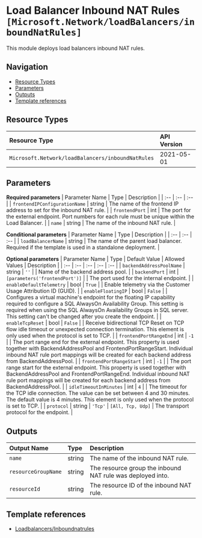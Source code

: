 # Load Balancer Inbound NAT Rules `[Microsoft.Network/loadBalancers/inboundNatRules]`

This module deploys load balancers inbound NAT rules.

## Navigation

- [Resource Types](#Resource-Types)
- [Parameters](#Parameters)
- [Outputs](#Outputs)
- [Template references](#Template-references)

## Resource Types

| Resource Type | API Version |
| :-- | :-- |
| `Microsoft.Network/loadBalancers/inboundNatRules` | 2021-05-01 |

## Parameters

**Required parameters**
| Parameter Name | Type | Description |
| :-- | :-- | :-- |
| `frontendIPConfigurationName` | string | The name of the frontend IP address to set for the inbound NAT rule. |
| `frontendPort` | int | The port for the external endpoint. Port numbers for each rule must be unique within the Load Balancer. |
| `name` | string | The name of the inbound NAT rule. |

**Conditional parameters**
| Parameter Name | Type | Description |
| :-- | :-- | :-- |
| `loadBalancerName` | string | The name of the parent load balancer. Required if the template is used in a standalone deployment. |

**Optional parameters**
| Parameter Name | Type | Default Value | Allowed Values | Description |
| :-- | :-- | :-- | :-- | :-- |
| `backendAddressPoolName` | string | `''` |  | Name of the backend address pool. |
| `backendPort` | int | `[parameters('frontendPort')]` |  | The port used for the internal endpoint. |
| `enableDefaultTelemetry` | bool | `True` |  | Enable telemetry via the Customer Usage Attribution ID (GUID). |
| `enableFloatingIP` | bool | `False` |  | Configures a virtual machine's endpoint for the floating IP capability required to configure a SQL AlwaysOn Availability Group. This setting is required when using the SQL AlwaysOn Availability Groups in SQL server. This setting can't be changed after you create the endpoint. |
| `enableTcpReset` | bool | `False` |  | Receive bidirectional TCP Reset on TCP flow idle timeout or unexpected connection termination. This element is only used when the protocol is set to TCP. |
| `frontendPortRangeEnd` | int | `-1` |  | The port range end for the external endpoint. This property is used together with BackendAddressPool and FrontendPortRangeStart. Individual inbound NAT rule port mappings will be created for each backend address from BackendAddressPool. |
| `frontendPortRangeStart` | int | `-1` |  | The port range start for the external endpoint. This property is used together with BackendAddressPool and FrontendPortRangeEnd. Individual inbound NAT rule port mappings will be created for each backend address from BackendAddressPool. |
| `idleTimeoutInMinutes` | int | `4` |  | The timeout for the TCP idle connection. The value can be set between 4 and 30 minutes. The default value is 4 minutes. This element is only used when the protocol is set to TCP. |
| `protocol` | string | `'Tcp'` | `[All, Tcp, Udp]` | The transport protocol for the endpoint. |


## Outputs

| Output Name | Type | Description |
| :-- | :-- | :-- |
| `name` | string | The name of the inbound NAT rule. |
| `resourceGroupName` | string | The resource group the inbound NAT rule was deployed into. |
| `resourceId` | string | The resource ID of the inbound NAT rule. |

## Template references

- [Loadbalancers/Inboundnatrules](https://docs.microsoft.com/en-us/azure/templates/Microsoft.Network/2021-05-01/loadBalancers/inboundNatRules)
